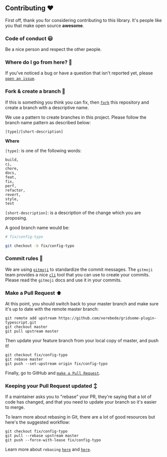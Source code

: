 ## Contributing ❤️

First off, thank you for considering contributing to this library. It's people like you that make open source **awesome**.

### Code of conduct 😃

Be a nice person and respect the other people.

### Where do I go from here? 🤔

If you've noticed a bug or have a question that isn't reported yet, please [`open an issue`](https://github.com/xerebede/gridsome-plugin-typescript/issues).

### Fork & create a branch 🌳

If this is something you think you can fix, then [`fork`](https://github.com/xerebede/gridsome-plugin-typescript/fork) this repository and create a branch with a descriptive name.

We use a pattern to create branches in this project. Please follow the branch name pattern as described below:

```
[type]/[short-description]
```

**Where**

`[type]`: is one of the following words:

```
build,
ci,
chore,
docs,
feat,
fix,
perf,
refactor,
revert,
style,
test
```

`[short-description]`: is a description of the change which you are proposing.

A good branch name would be:

```bash
# fix/config-typo

git checkout -b fix/config-typo
```

### Commit rules 📝

We are using [`gitmoji`](https://gitmoji.carloscuesta.me/) to standardize the commit messages. The `gitmoji` team provides a nice [`cli`](https://github.com/carloscuesta/gitmoji-cli) tool that you can use to create your commits. Please read the `gitmoji` docs and use it in your commits.

### Make a Pull Request ️⬆️

At this point, you should switch back to your master branch and make sure it's up to date with the remote master branch:

```
git remote add upstream https://github.com/xerebede/gridsome-plugin-typescript.git
git checkout master
git pull upstream master
```

Then update your feature branch from your local copy of master, and push it!

```
git checkout fix/config-typo
git rebase master
git push --set-upstream origin fix/config-typo
```

Finally, go to GitHub and [`make a Pull Request`](https://help.github.com/articles/creating-a-pull-request).

### Keeping your Pull Request updated ↕️

If a maintainer asks you to "rebase" your PR, they're saying that a lot of code has changed, and that you need to update your branch so it's easier to merge.

To learn more about rebasing in Git, there are a lot of good resources but here's the suggested workflow:

```
git checkout fix/config-typo
git pull --rebase upstream master
git push --force-with-lease fix/config-typo
```

Learn more about `rebasing` [`here`](https://www.atlassian.com/git/tutorials/rewriting-history/git-rebase) and [`here`](https://git-scm.com/book/en/v2/Git-Branching-Rebasing).
